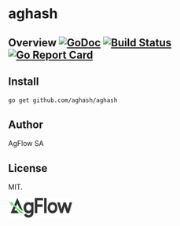 # aghash

## Overview [![GoDoc](https://godoc.org/github.com/agflow/aghash?status.svg)](https://godoc.org/github.com/agflow/aghash) [![Build Status](https://travis-ci.org/agflow/aghash.svg?branch=master)](https://travis-ci.org/agflow/aghash) [![Go Report Card](https://goreportcard.com/badge/github.com/agflow/aghash)](https://goreportcard.com/report/github.com/agflow/aghash)

## Install

```
go get github.com/aghash/aghash
```

## Author

AgFlow SA

## License

MIT.

<a title="AgFlow" href="https://www.agflow.com">
  <img border="0" alt="AgFlow" src="https://raw.githubusercontent.com/agflow/logos/master/agflow-logo.png" width="130" height="40" />
</a>

